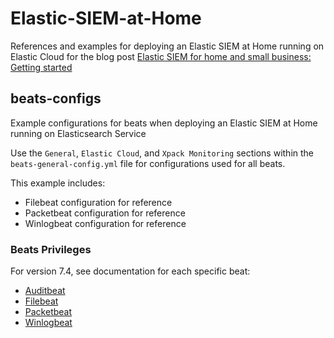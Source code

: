 # Elastic-SIEM-at-Home
References and examples for deploying an Elastic SIEM at Home running on Elastic Cloud for the blog post [Elastic SIEM for home and small business: Getting started](https://www.elastic.co/blog/elastic-siem-for-small-business-and-home-1-getting-started)

## beats-configs
Example configurations for beats when deploying an Elastic SIEM at Home running on Elasticsearch Service

Use the `General`, `Elastic Cloud`, and `Xpack Monitoring` sections within the `beats-general-config.yml` file for configurations used for all beats.

This example includes:
* Filebeat configuration for reference
* Packetbeat configuration for reference
* Winlogbeat configuration for reference

### Beats Privileges
For version 7.4, see documentation for each specific beat:
* [Auditbeat](https://www.elastic.co/guide/en/beats/auditbeat/7.4/feature-roles.html#privileges-to-setup-beats)
* [Filebeat](https://www.elastic.co/guide/en/beats/filebeat/7.4/feature-roles.html#privileges-to-setup-beats)
* [Packetbeat](https://www.elastic.co/guide/en/beats/packetbeat/7.4/feature-roles.html#privileges-to-setup-beats)
* [Winlogbeat](https://www.elastic.co/guide/en/beats/winlogbeat/7.4/feature-roles.html#privileges-to-setup-beats)
